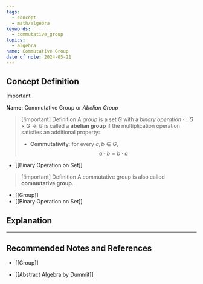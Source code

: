 ```yaml
---
tags:
  - concept
  - math/algebra
keywords:
  - commutative_group
topics:
  - algebra
name: Commutative Group
date of note: 2024-05-21
---
```


## Concept Definition

>[!important]
>**Name**: Commutative Group or *Abelian Group*

>[!important] Definition
>A *group* is a set $G$ with a *binary operation* $\cdot: G \times G \to G$ is called a **abelian group** if the multiplication operation satisfies an additional property:
>- **Commutativity**: for every $a, b\in G$, 
>$$
>a \cdot b = b \cdot a
>$$

- [[Binary Operation on Set]]

>[!important] Definition
>A commutative group is also called **commutative group**.

- [[Group]]
- [[Binary Operation on Set]]

## Explanation





-----------
##  Recommended Notes and References

- [[Group]]

- [[Abstract Algebra by Dummit]]